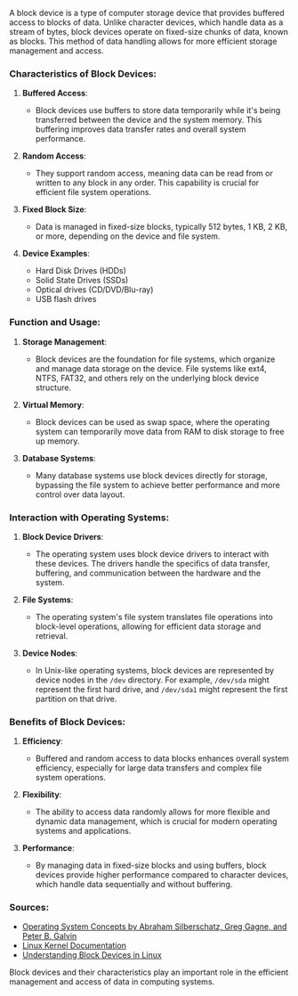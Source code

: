 A block device is a type of computer storage device that provides buffered access to blocks of data. Unlike character devices, which handle data as a stream of bytes, block devices operate on fixed-size chunks of data, known as blocks. This method of data handling allows for more efficient storage management and access.

### Characteristics of Block Devices:

1. **Buffered Access**:
   - Block devices use buffers to store data temporarily while it's being transferred between the device and the system memory. This buffering improves data transfer rates and overall system performance.

2. **Random Access**:
   - They support random access, meaning data can be read from or written to any block in any order. This capability is crucial for efficient file system operations.

3. **Fixed Block Size**:
   - Data is managed in fixed-size blocks, typically 512 bytes, 1 KB, 2 KB, or more, depending on the device and file system.

4. **Device Examples**:
   - Hard Disk Drives (HDDs)
   - Solid State Drives (SSDs)
   - Optical drives (CD/DVD/Blu-ray)
   - USB flash drives

### Function and Usage:

1. **Storage Management**:
   - Block devices are the foundation for file systems, which organize and manage data storage on the device. File systems like ext4, NTFS, FAT32, and others rely on the underlying block device structure.

2. **Virtual Memory**:
   - Block devices can be used as swap space, where the operating system can temporarily move data from RAM to disk storage to free up memory.

3. **Database Systems**:
   - Many database systems use block devices directly for storage, bypassing the file system to achieve better performance and more control over data layout.

### Interaction with Operating Systems:

1. **Block Device Drivers**:
   - The operating system uses block device drivers to interact with these devices. The drivers handle the specifics of data transfer, buffering, and communication between the hardware and the system.

2. **File Systems**:
   - The operating system's file system translates file operations into block-level operations, allowing for efficient data storage and retrieval.

3. **Device Nodes**:
   - In Unix-like operating systems, block devices are represented by device nodes in the `/dev` directory. For example, `/dev/sda` might represent the first hard drive, and `/dev/sda1` might represent the first partition on that drive.

### Benefits of Block Devices:

1. **Efficiency**:
   - Buffered and random access to data blocks enhances overall system efficiency, especially for large data transfers and complex file system operations.

2. **Flexibility**:
   - The ability to access data randomly allows for more flexible and dynamic data management, which is crucial for modern operating systems and applications.

3. **Performance**:
   - By managing data in fixed-size blocks and using buffers, block devices provide higher performance compared to character devices, which handle data sequentially and without buffering.

### Sources:
- [Operating System Concepts by Abraham Silberschatz, Greg Gagne, and Peter B. Galvin](https://www.amazon.com/Operating-System-Concepts-Abraham-Silberschatz/dp/1118063333)
- [Linux Kernel Documentation](https://www.kernel.org/doc/html/latest/)
- [Understanding Block Devices in Linux](https://opensource.com/article/18/11/understanding-linux-block-devices)

Block devices and their characteristics play an important role in the efficient management and access of data in computing systems.
